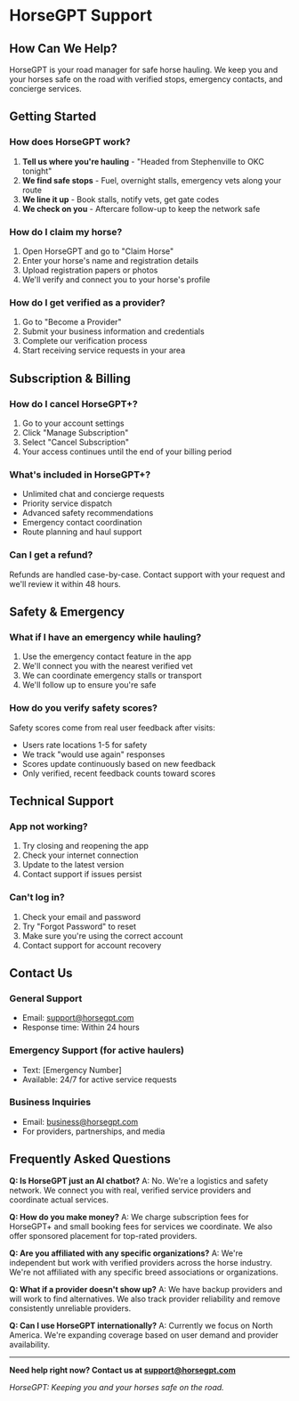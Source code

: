 # HorseGPT Support

## How Can We Help?

HorseGPT is your road manager for safe horse hauling. We keep you and your horses safe on the road with verified stops, emergency contacts, and concierge services.

## Getting Started

### How does HorseGPT work?
1. **Tell us where you're hauling** - "Headed from Stephenville to OKC tonight"
2. **We find safe stops** - Fuel, overnight stalls, emergency vets along your route
3. **We line it up** - Book stalls, notify vets, get gate codes
4. **We check on you** - Aftercare follow-up to keep the network safe

### How do I claim my horse?
1. Open HorseGPT and go to "Claim Horse"
2. Enter your horse's name and registration details
3. Upload registration papers or photos
4. We'll verify and connect you to your horse's profile

### How do I get verified as a provider?
1. Go to "Become a Provider" 
2. Submit your business information and credentials
3. Complete our verification process
4. Start receiving service requests in your area

## Subscription & Billing

### How do I cancel HorseGPT+?
1. Go to your account settings
2. Click "Manage Subscription"
3. Select "Cancel Subscription"
4. Your access continues until the end of your billing period

### What's included in HorseGPT+?
- Unlimited chat and concierge requests
- Priority service dispatch
- Advanced safety recommendations
- Emergency contact coordination
- Route planning and haul support

### Can I get a refund?
Refunds are handled case-by-case. Contact support with your request and we'll review it within 48 hours.

## Safety & Emergency

### What if I have an emergency while hauling?
1. Use the emergency contact feature in the app
2. We'll connect you with the nearest verified vet
3. We can coordinate emergency stalls or transport
4. We'll follow up to ensure you're safe

### How do you verify safety scores?
Safety scores come from real user feedback after visits:
- Users rate locations 1-5 for safety
- We track "would use again" responses
- Scores update continuously based on new feedback
- Only verified, recent feedback counts toward scores

## Technical Support

### App not working?
1. Try closing and reopening the app
2. Check your internet connection
3. Update to the latest version
4. Contact support if issues persist

### Can't log in?
1. Check your email and password
2. Try "Forgot Password" to reset
3. Make sure you're using the correct account
4. Contact support for account recovery

## Contact Us

### General Support
- Email: support@horsegpt.com
- Response time: Within 24 hours

### Emergency Support (for active haulers)
- Text: [Emergency Number]
- Available: 24/7 for active service requests

### Business Inquiries
- Email: business@horsegpt.com
- For providers, partnerships, and media

## Frequently Asked Questions

**Q: Is HorseGPT just an AI chatbot?**
A: No. We're a logistics and safety network. We connect you with real, verified service providers and coordinate actual services.

**Q: How do you make money?**
A: We charge subscription fees for HorseGPT+ and small booking fees for services we coordinate. We also offer sponsored placement for top-rated providers.

**Q: Are you affiliated with any specific organizations?**
A: We're independent but work with verified providers across the horse industry. We're not affiliated with any specific breed associations or organizations.

**Q: What if a provider doesn't show up?**
A: We have backup providers and will work to find alternatives. We also track provider reliability and remove consistently unreliable providers.

**Q: Can I use HorseGPT internationally?**
A: Currently we focus on North America. We're expanding coverage based on user demand and provider availability.

---

**Need help right now? Contact us at support@horsegpt.com**

*HorseGPT: Keeping you and your horses safe on the road.*







